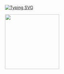 [![Typing SVG](https://readme-typing-svg.demolab.com?font=Play&vCenter=true&size=50&pause=1000&color=C8F713&width=700&height=50&lines=Ol%C3%A1+%2C+eu+me+chamo+Pierre+;Seja+Bem-Vindo(a)+!+👋)](https://git.io/typing-svg)

<div >
  <img height="180em" src="https://github-readme-stats.vercel.app/api?username=PierreOF&show_icons=true&theme=merko&include_all_commits=true&count_private=true"/>
</div>
